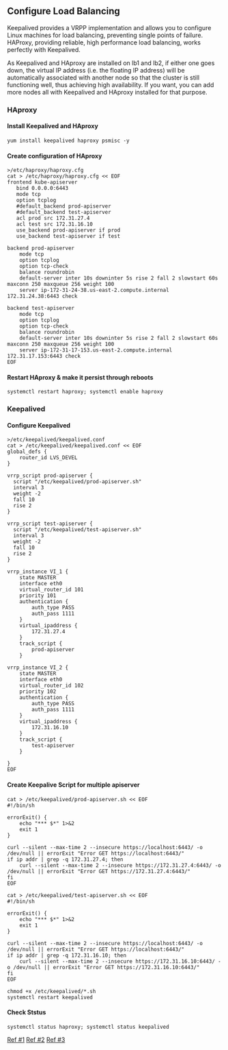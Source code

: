 ## Configure Load Balancing

Keepalived provides a VRPP implementation and allows you to configure Linux machines for load balancing, preventing single points of failure. HAProxy, providing reliable, high performance load balancing, works perfectly with Keepalived.

As Keepalived and HAproxy are installed on lb1 and lb2, if either one goes down, the virtual IP address (i.e. the floating IP address) will be automatically associated with another node so that the cluster is still functioning well, thus achieving high availability. If you want, you can add more nodes all with Keepalived and HAproxy installed for that purpose.

### HAproxy

#### Install Keepalived and HAproxy

```yum install keepalived haproxy psmisc -y```

#### Create configuration of HAproxy

```
>/etc/haproxy/haproxy.cfg
cat > /etc/haproxy/haproxy.cfg << EOF
frontend kube-apiserver
   bind 0.0.0.0:6443
   mode tcp
   option tcplog
   #default_backend prod-apiserver
   #default_backend test-apiserver
   acl prod src 172.31.27.4
   acl test src 172.31.16.10
   use_backend prod-apiserver if prod
   use_backend test-apiserver if test

backend prod-apiserver
    mode tcp
    option tcplog
    option tcp-check
    balance roundrobin
    default-server inter 10s downinter 5s rise 2 fall 2 slowstart 60s maxconn 250 maxqueue 256 weight 100
    server ip-172-31-24-38.us-east-2.compute.internal 172.31.24.38:6443 check

backend test-apiserver
    mode tcp
    option tcplog
    option tcp-check
    balance roundrobin
    default-server inter 10s downinter 5s rise 2 fall 2 slowstart 60s maxconn 250 maxqueue 256 weight 100
    server ip-172-31-17-153.us-east-2.compute.internal 172.31.17.153:6443 check
EOF
```

#### Restart HAproxy & make it persist through reboots

```systemctl restart haproxy; systemctl enable haproxy```

### Keepalived

#### Configure Keepalived

```
>/etc/keepalived/keepalived.conf
cat > /etc/keepalived/keepalived.conf << EOF
global_defs {
    router_id LVS_DEVEL
}

vrrp_script prod-apiserver {
  script "/etc/keepalived/prod-apiserver.sh"
  interval 3
  weight -2
  fall 10
  rise 2
}

vrrp_script test-apiserver {
  script "/etc/keepalived/test-apiserver.sh"
  interval 3
  weight -2
  fall 10
  rise 2
}

vrrp_instance VI_1 {
    state MASTER
    interface eth0
    virtual_router_id 101
    priority 101
    authentication {
        auth_type PASS
        auth_pass 1111
    }
    virtual_ipaddress {
        172.31.27.4
    }
    track_script {
        prod-apiserver
    }

vrrp_instance VI_2 {
    state MASTER
    interface eth0
    virtual_router_id 102
    priority 102
    authentication {
        auth_type PASS
        auth_pass 1111
    }
    virtual_ipaddress {
        172.31.16.10
    }
    track_script {
        test-apiserver
    }

}
EOF
```

#### Create Keepalive Script for multiple apiserver

```
cat > /etc/keepalived/prod-apiserver.sh << EOF
#!/bin/sh

errorExit() {
    echo "*** $*" 1>&2
    exit 1
}

curl --silent --max-time 2 --insecure https://localhost:6443/ -o /dev/null || errorExit "Error GET https://localhost:6443/"
if ip addr | grep -q 172.31.27.4; then
    curl --silent --max-time 2 --insecure https://172.31.27.4:6443/ -o /dev/null || errorExit "Error GET https://172.31.27.4:6443/"
fi
EOF

cat > /etc/keepalived/test-apiserver.sh << EOF
#!/bin/sh

errorExit() {
    echo "*** $*" 1>&2
    exit 1
}

curl --silent --max-time 2 --insecure https://localhost:6443/ -o /dev/null || errorExit "Error GET https://localhost:6443/"
if ip addr | grep -q 172.31.16.10; then
    curl --silent --max-time 2 --insecure https://172.31.16.10:6443/ -o /dev/null || errorExit "Error GET https://172.31.16.10:6443/"
fi
EOF

chmod +x /etc/keepalived/*.sh
systemctl restart keepalived
```

#### Check Ststus

```systemctl status haproxy; systemctl status keepalived```

[Ref #1](https://kubesphere.io/docs/installing-on-linux/high-availability-configurations/set-up-ha-cluster-using-keepalived-haproxy/)
[Ref #2](https://metal.equinix.com/developers/guides/load-balancing-ha/)
[Ref #3](https://github.com/kubernetes/kubeadm/blob/master/docs/ha-considerations.md)
